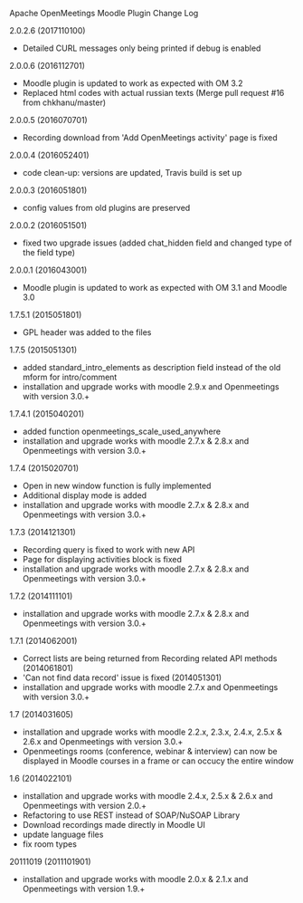 Apache OpenMeetings Moodle Plugin Change Log

2.0.2.6 (2017110100)
 * Detailed CURL messages only being printed if debug is enabled

2.0.0.6 (2016112701)
 * Moodle plugin is updated to work as expected with OM 3.2
 * Replaced html codes with actual russian texts (Merge pull request #16 from chkhanu/master)

2.0.0.5 (2016070701)
 * Recording download from 'Add OpenMeetings activity' page is fixed

2.0.0.4 (2016052401)
 * code clean-up: versions are updated, Travis build is set up

2.0.0.3 (2016051801)
 * config values from old plugins are preserved

2.0.0.2 (2016051501)
 * fixed two upgrade issues (added chat_hidden field and changed type of the field type)

2.0.0.1 (2016043001)
 * Moodle plugin is updated to work as expected with OM 3.1 and Moodle 3.0
 
1.7.5.1 (2015051801)
   * GPL header was added to the files

1.7.5 (2015051301)
   * added standard_intro_elements as description field instead of the old mform for intro/comment 
   * installation and upgrade works with moodle 2.9.x and Openmeetings with version 3.0.+

1.7.4.1 (2015040201)
  * added function openmeetings_scale_used_anywhere
  * installation and upgrade works with moodle 2.7.x & 2.8.x and Openmeetings with version 3.0.+

1.7.4 (2015020701)
  * Open in new window function is fully implemented
  * Additional display mode is added 
  * installation and upgrade works with moodle 2.7.x & 2.8.x and Openmeetings with version 3.0.+

1.7.3 (2014121301)
  * Recording query is fixed to work with new API
  * Page for displaying activities block is fixed
  * installation and upgrade works with moodle 2.7.x & 2.8.x and Openmeetings with version 3.0.+

1.7.2 (2014111101)
  * installation and upgrade works with moodle 2.7.x & 2.8.x and Openmeetings with version 3.0.+
  
1.7.1
  (2014062001)
  * Correct lists are being returned from Recording related API methods
  (2014061801)
  * 'Can not find data record' issue is fixed
  (2014051301)
  * installation and upgrade works with moodle 2.7.x and Openmeetings with version 3.0.+

1.7 (2014031605)
  * installation and upgrade works with moodle 2.2.x, 2.3.x, 2.4.x, 2.5.x & 2.6.x and Openmeetings with version 3.0.+
  * Openmeetings rooms (conference, webinar & interview) can now be displayed in Moodle courses in a frame or can occucy the entire window

1.6 (2014022101)
  * installation and upgrade works with moodle 2.4.x, 2.5.x & 2.6.x and Openmeetings with version 2.0.+
  * Refactoring to use REST instead of SOAP/NuSOAP Library
  * Download recordings made directly in Moodle UI
  * update language files
  * fix room types

20111019 (2011101901)
  * installation and upgrade works with moodle 2.0.x & 2.1.x and Openmeetings with version 1.9.+
